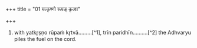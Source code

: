 +++
title = "01 यत्कृष्णो रूपङ् कृत्वा"

+++
1. with yatkr̥ṣṇo rūpaṁ kr̥tvā.........[^1], trīn paridhīn..........[^2] the Adhvaryu piles the fuel on the cord. 

[^1-2]: TB III.7:4.8-9.
